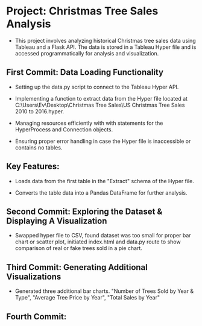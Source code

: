# Project: Christmas Tree Sales Analysis

- This project involves analyzing historical Christmas tree sales data using Tableau and a Flask API. The data is stored in a Tableau Hyper file and is accessed programmatically for analysis and visualization.

## First Commit: Data Loading Functionality

- Setting up the data.py script to connect to the Tableau Hyper API.

- Implementing a function to extract data from the Hyper file located at C:\Users\Ev\Desktop\Christmas Tree Sales\US Christmas Tree Sales 2010 to 2016.hyper.

- Managing resources efficiently with with statements for the HyperProcess and Connection objects.

- Ensuring proper error handling in case the Hyper file is inaccessible or contains no tables.

## Key Features:

- Loads data from the first table in the "Extract" schema of the Hyper file.

- Converts the table data into a Pandas DataFrame for further analysis.

## Second Commit: Exploring the Dataset & Displaying A Visualization

- Swapped hyper file to CSV, found dataset was too small for proper bar chart or scatter plot, initiated index.html and data.py route to show comparison of real or fake trees sold in a pie chart.

## Third Commit: Generating Additional Visualizations

- Generated three additional bar charts. "Number of Trees Sold by Year & Type", "Average Tree Price by Year", "Total Sales by Year"

## Fourth Commit: 